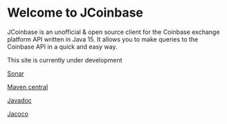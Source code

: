 # Welcome to JCoinbase

JCoinbase is an unofficial & open source client for the Coinbase exchange platform API written in Java 15. It allows you to make queries to the Coinbase API in a quick and easy way.

This site is currently under development

[Sonar](https://sonarcloud.io/dashboard?id=JCoinbase)

[Maven central](https://search.maven.org/search?q=jcoinbase)

[Javadoc](./sites/javadoc/index.html)

[Jacoco](./sites/jacoco/index.html)
